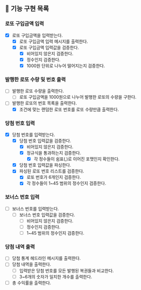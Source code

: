 ## 🚀 기능 구현 목록

### 로또 구입금액 입력

- [x] 로또 구입금액을 입력받는다.
  - [x] 로또 구입금액 입력 메시지를 출력한다.
  - [x] 로또 구입금액 입력값을 검증한다.
    - [x] 비어있지 않은지 검증한다.
    - [x] 정수인지 검증한다.
    - [x] 1000원 단위로 나누어 떨어지는지 검증한다.

### 발행한 로또 수량 및 번호 출력

- [ ] 발행한 로또 수량을 출력한다.
  - [ ] 로또 구입금액을 1000원으로 나누어 발행한 로또의 수량을 구한다.

- [ ] 발행한 로또의 번호 목록을 출력한다.
  - [x] 조건에 맞는 랜덤한 로또 번호를 로또 수량만큼 출력한다.

### 당첨 번호 입력
 
- [x] 당첨 번호를 입력받는다.
  - [x] 당첨 번호 입력값을 검증한다.
    - [x] 비어있지 않은지 검증한다.
    - [x] 정규식을 통과하는지 검증한다.
      - [x] 각 정수들이 쉼표(,)로 이어진 포맷인지 확인한다.
  - [x] 당첨 번호 입력값을 파싱한다.
  - [x] 파싱된 로또 번호 리스트를 검증한다.
    - [x] 로또 번호가 6개인지 검증한다.
    - [x] 각 정수들이 1~45 범위의 정수인지 검증한다.

### 보너스 번호 입력

- [ ] 보너스 번호를 입력받는다.
  - [ ] 보너스 번호 입력값을 검증한다.
    - [ ] 비어있지 않은지 검증한다.
    - [ ] 정수인지 검증한다.
    - [ ] 1~45 범위의 정수인지 검증한다.

### 당첨 내역 출력

- [ ] 당첨 통계 헤드라인 메시지를 출력한다.
- [ ] 당첨 내역을 출력한다.
  - [ ] 입력받은 당첨 번호를 모든 발행된 복권들과 비교한다.
  - [ ] 3~6개의 숫자가 일치한 개수를 출력한다.
- [ ] 총 수익률을 출력한다.